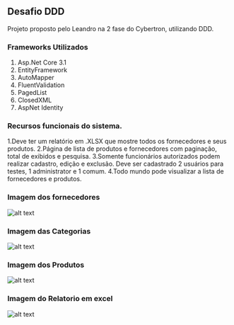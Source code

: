 ## Desafio DDD

Projeto proposto pelo Leandro na 2 fase do Cybertron, utilizando DDD.

### Frameworks Utilizados

1. Asp.Net Core 3.1
2. EntityFramework 
3. AutoMapper 
4. FluentValidation 
5. PagedList 
6. ClosedXML 
7. AspNet Identity 


### Recursos funcionais do sistema. 
1.Deve ter um relatório em .XLSX que mostre todos os fornecedores e seus produtos. 
2.Página de lista de produtos e fornecedores com paginação, total de exibidos e pesquisa. 
3.Somente funcionários autorizados podem realizar cadastro, edição e exclusão. Deve ser cadastrado 2 usuários para testes, 1 administrator e 1 comum. 
4.Todo mundo pode visualizar a lista de fornecedores e produtos. 


### Imagem dos fornecedores
![alt text](https://user-images.githubusercontent.com/72765913/152854760-7bc2401c-485c-4468-8f72-d2680364903f.png)

### Imagem das Categorias
![alt text](https://user-images.githubusercontent.com/72765913/152855019-7100e58d-5138-4825-bbd9-48529808eea3.png)

### Imagem dos Produtos
![alt text](https://user-images.githubusercontent.com/72765913/152855102-b7ebf25e-3df3-4c09-abc9-7aa5e0fe11dd.png)

### Imagem do Relatorio em excel
![alt text](https://user-images.githubusercontent.com/72765913/152855238-5aaf2e9f-ad00-4789-9aea-0ab7fee03427.png)
